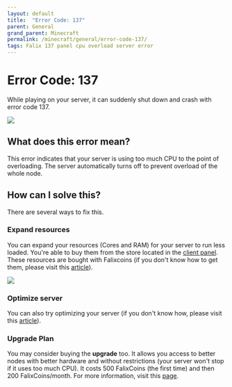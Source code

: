 ```yaml
---
layout: default
title:  "Error Code: 137"
parent: General
grand_parent: Minecraft
permalink: /minecraft/general/error-code-137/
tags: Falix 137 panel cpu overload server error 
---
```


# Error Code: 137
While playing on your server, it can suddenly shut down and crash with error code 137.

<img src="https://media.discordapp.net/attachments/829662509727744000/842175122994626590/unknown.png">

## What does this error mean?
This error indicates that your server is using too much CPU to the point of overloading. The server automatically turns off to prevent overload of the whole node.

## How can I solve this?
There are several ways to fix this.

### Expand resources
You can expand your resources (Cores and RAM) for your server to run less loaded. You're able to buy them from the store located in the [client panel](https://client.falixnodes.net). These resources are bought with Falixcoins (if you don't know how to get them, please visit this [article](https://help.falixnodes.net/falix/general/getting-coins)).

<img src="https://cdn.discordapp.com/attachments/752954970558562354/857652571736899604/Resources.png">

### Optimize server
You can also try optimizing your server (if you don't know how, please visit this [article](#)).

### Upgrade Plan
You may consider buying the **upgrade** too. It allows you access to better nodes with better hardware and without restrictions (your server won't stop if it uses too much CPU). It costs 500 FalixCoins (the first time) and then 200 FalixCoins/month. For more information, visit this [page](https://client.falixnodes.net/upgrade).
